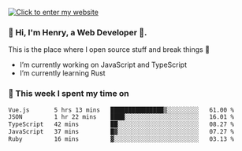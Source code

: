 [![Click to enter my website](https://github.com/zh30/zh30/assets/7930156/bb82b0df-3fb8-4136-8522-734cd2b27f6a)](https://blog.zhanghe.dev) 

### 👋 Hi, I'm Henry, a Web Developer 🚀.

This is the place where I open source stuff and break things :rofl:

- I’m currently working on JavaScript and TypeScript
- I’m currently learning Rust

### 💪 This week I spent my time on

<!--START_SECTION:waka-->

```txt
Vue.js       5 hrs 13 mins   ███████████████▒░░░░░░░░░   61.00 %
JSON         1 hr 22 mins    ████░░░░░░░░░░░░░░░░░░░░░   16.01 %
TypeScript   42 mins         ██░░░░░░░░░░░░░░░░░░░░░░░   08.27 %
JavaScript   37 mins         █▓░░░░░░░░░░░░░░░░░░░░░░░   07.27 %
Ruby         16 mins         ▓░░░░░░░░░░░░░░░░░░░░░░░░   03.13 %
```

<!--END_SECTION:waka-->
